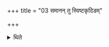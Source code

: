 +++
title = "03 समानन् तु स्विष्टकृदिडम्"

+++

<details><summary>थिते</summary>

3. The Sviṣṭakr̥t and Ida of the animal-sacrificial-breads and of the Mr̥gāreṣṭi should be the same (i.e.common).  
</details>
